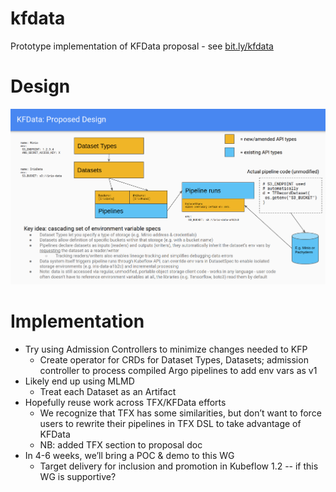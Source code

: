 # kfdata
Prototype implementation of KFData proposal - see [bit.ly/kfdata](https://bit.ly/kfdata)

# Design

![KFData design](kfdata-design.png)

# Implementation

* Try using Admission Controllers to minimize changes needed to KFP
  * Create operator for CRDs for Dataset Types, Datasets; admission controller to process compiled Argo pipelines to add env vars as v1
* Likely end up using MLMD
  * Treat each Dataset as an Artifact
* Hopefully reuse work across TFX/KFData efforts
  * We recognize that TFX has some similarities, but don’t want to force users to rewrite their pipelines in TFX DSL to take advantage of KFData
  * NB: added TFX section to proposal doc
* In 4-6 weeks, we’ll bring a POC & demo to this WG
  * Target delivery for inclusion and promotion in Kubeflow 1.2 -- if this WG is supportive?
